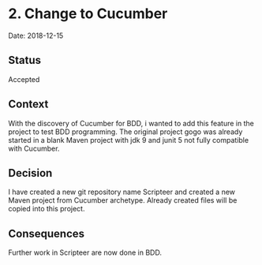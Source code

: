 # 2. Change to Cucumber

Date: 2018-12-15

## Status

Accepted

## Context

With the discovery of Cucumber for BDD, i wanted to add this feature in the project to test
BDD programming. The original project gogo was already started in a blank Maven project with
jdk 9 and junit 5 not fully compatible with Cucumber.

## Decision

I have created a new git repository name Scripteer and created a new Maven project from Cucumber archetype.
Already created files will be copied into this project.

## Consequences

Further work in Scripteer are now done in BDD.

